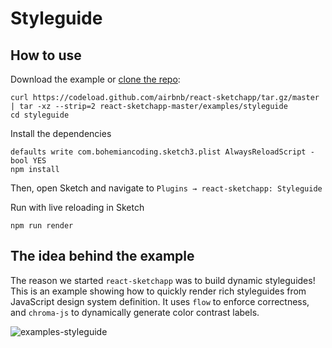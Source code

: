 # Styleguide

## How to use
Download the example or [clone the repo](http://github.com/airbnb/react-sketchapp):
```
curl https://codeload.github.com/airbnb/react-sketchapp/tar.gz/master | tar -xz --strip=2 react-sketchapp-master/examples/styleguide
cd styleguide
```

Install the dependencies
```
defaults write com.bohemiancoding.sketch3.plist AlwaysReloadScript -bool YES
npm install
```

Then, open Sketch and navigate to `Plugins → react-sketchapp: Styleguide`

Run with live reloading in Sketch
```
npm run render
```

## The idea behind the example

The reason we started `react-sketchapp` was to build dynamic styleguides! This is an example showing how to quickly render rich styleguides from JavaScript design system definition. It uses `flow` to enforce correctness, and `chroma-js` to dynamically generate color contrast labels.

![examples-styleguide](https://cloud.githubusercontent.com/assets/591643/24778196/2a4ef41a-1ade-11e7-9805-8d974bbfd708.png)
